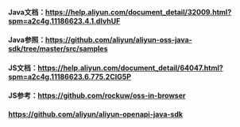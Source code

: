 #### Java文档：https://help.aliyun.com/document_detail/32009.html?spm=a2c4g.11186623.4.1.dIvhUF
#### Java参照：https://github.com/aliyun/aliyun-oss-java-sdk/tree/master/src/samples

#### JS文档：https://help.aliyun.com/document_detail/64047.html?spm=a2c4g.11186623.6.775.2CIG5P
#### JS参考：https://github.com/rockuw/oss-in-browser

#### https://github.com/aliyun/aliyun-openapi-java-sdk